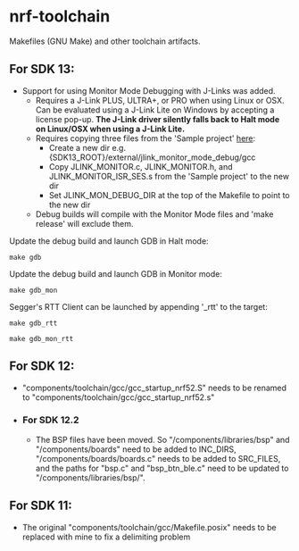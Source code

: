 # nrf-toolchain
Makefiles (GNU Make) and other toolchain artifacts.

## For SDK 13:
- Support for using Monitor Mode Debugging with J-Links was added.
  - Requires a J-Link PLUS, ULTRA+, or PRO when using Linux or OSX. Can be evaluated using a J-Link Lite on Windows by accepting a license pop-up. **The J-Link driver silently falls back to Halt mode on Linux/OSX when using a J-Link Lite.**
  - Requires copying three files from the 'Sample project' [here](https://www.segger.com/monitor-mode-debugging.html):
    - Create a new dir e.g. {SDK13_ROOT}/external/jlink_monitor_mode_debug/gcc
    - Copy JLINK_MONITOR.c, JLINK_MONITOR.h, and JLINK_MONITOR_ISR_SES.s from the 'Sample project' to the new dir
    - Set JLINK_MON_DEBUG_DIR at the top of the Makefile to point to the new dir
  - Debug builds will compile with the Monitor Mode files and 'make release' will exclude them.

Update the debug build and launch GDB in Halt mode:
```
make gdb
```

Update the debug build and launch GDB in Monitor mode:
```
make gdb_mon
```

Segger's RTT Client can be launched by appending '_rtt' to the target:
```
make gdb_rtt
```
```
make gdb_mon_rtt
```

## For SDK 12:
- "components/toolchain/gcc/gcc_startup_nrf52.S" needs to be renamed to "components/toolchain/gcc/gcc_startup_nrf52.s"

- ### For SDK 12.2
  - The BSP files have been moved. So "/components/libraries/bsp" and "/components/boards" need to be added to INC_DIRS, "/components/boards/boards.c" needs to be added to SRC_FILES, and the paths for "bsp.c" and "bsp_btn_ble.c" need to be updated to "/components/libraries/bsp/".

## For SDK 11:
- The original "components/toolchain/gcc/Makefile.posix" needs to be replaced with mine to fix a delimiting problem
